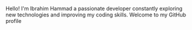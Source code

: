 Hello! I'm Ibrahim Hammad
 a passionate developer constantly exploring new technologies and improving my coding skills. 
Welcome to my GitHub profile

